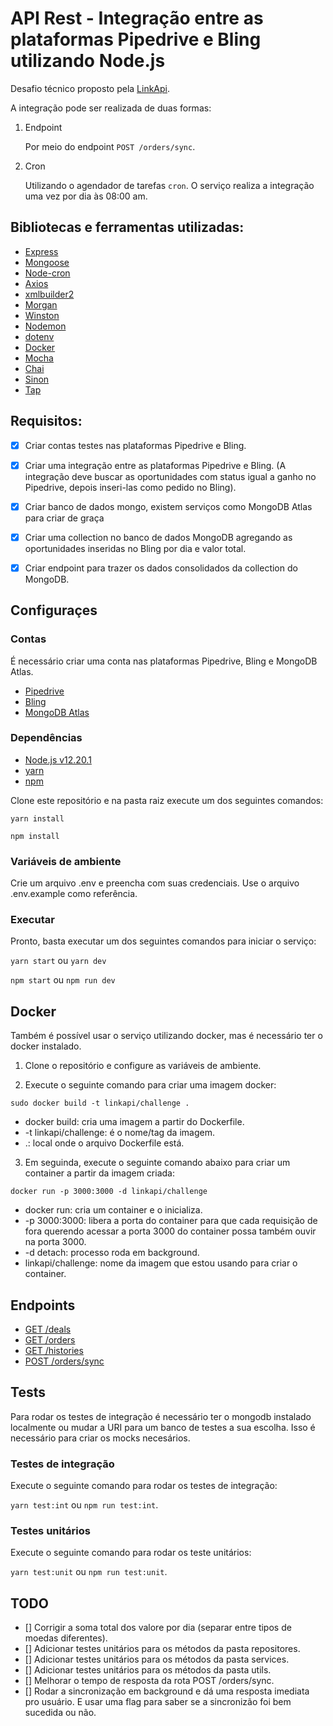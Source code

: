 # API Rest - Integração entre as plataformas Pipedrive e Bling utilizando Node.js

Desafio técnico proposto pela [LinkApi](https://linkapi.gupy.io/).

A integração pode ser realizada de duas formas:

1. Endpoint
    
    Por meio do endpoint `POST /orders/sync`.
    
2. Cron

    Utilizando o agendador de tarefas `cron`. O serviço realiza a integração uma vez por dia às 08:00 am.

## Bibliotecas e ferramentas utilizadas:

- [Express](https://expressjs.com/pt-br/)
- [Mongoose](https://mongoosejs.com/)
- [Node-cron](https://www.npmjs.com/package/node-cron)
- [Axios](https://github.com/axios/axios)
- [xmlbuilder2](https://www.npmjs.com/package/xmlbuilder2)
- [Morgan](https://www.npmjs.com/package/morgan)
- [Winston](https://www.npmjs.com/package/winston)
- [Nodemon](https://nodemon.io/)
- [dotenv](https://www.npmjs.com/package/dotenv)
- [Docker](https://www.docker.com/)
- [Mocha](https://mochajs.org/)
- [Chai](https://www.chaijs.com/)
- [Sinon](https://sinonjs.org/)
- [Tap](https://www.npmjs.com/package/tap)

## Requisitos:

- [x] Criar contas testes nas plataformas Pipedrive e Bling.

- [x] Criar uma integração entre as plataformas Pipedrive e Bling. (A integração deve buscar as oportunidades com status igual a ganho no Pipedrive, depois inseri-las como pedido no Bling).

- [x] Criar banco de dados mongo, existem serviços como MongoDB Atlas para criar de graça

- [x] Criar uma collection no banco de dados MongoDB agregando as oportunidades inseridas no Bling por dia e valor total.

- [x] Criar endpoint para trazer os dados consolidados da collection do MongoDB.

## Configuraçes

### Contas

É necessário criar uma conta nas plataformas Pipedrive, Bling e MongoDB Atlas.

- [Pipedrive](https://www.pipedrive.com/pt)
- [Bling](https://www.bling.com.br/home)
- [MongoDB Atlas](https://www.mongodb.com/cloud/atlas)

### Dependências

- [Node.js v12.20.1](https://nodejs.org/en/blog/release/v12.20.1/)
- [yarn](https://yarnpkg.com/)
- [npm](https://www.npmjs.com/)

Clone este repositório e na pasta raiz execute um dos seguintes comandos:

`yarn install`

`npm install`

### Variáveis de ambiente

Crie um arquivo .env e preencha com suas credenciais. Use o arquivo .env.example como referência.

### Executar

Pronto, basta executar um dos seguintes comandos para iniciar o serviço:

`yarn start` ou `yarn dev`

`npm start` ou `npm run dev`

## Docker

Também é possível usar o serviço utilizando docker, mas é necessário ter o docker instalado.

1. Clone o repositório e configure as variáveis de ambiente.

2. Execute o seguinte comando para criar uma imagem docker:

`sudo docker build -t linkapi/challenge .`

- docker build: cria uma imagem a partir do Dockerfile.
- -t linkapi/challenge: é o nome/tag da imagem.
- .: local onde o arquivo Dockerfile está.

3. Em seguinda, execute o seguinte comando abaixo para criar um container a partir da imagem criada:

`docker run -p 3000:3000 -d linkapi/challenge`

- docker run: cria um container e o inicializa.
- -p 3000:3000: libera a porta do container para que cada requisição de fora querendo acessar a porta 3000 do container possa também ouvir na porta 3000.
- -d detach: processo roda em background.
- linkapi/challenge: nome da imagem que estou usando para criar o container.

## Endpoints

- [GET /deals](docs/get_deals.md)
- [GET /orders](docs/get_orders.md)
- [GET /histories](docs/get_histories.md)
- [POST /orders/sync](docs/post_orders_sync.md)

## Tests

Para rodar os testes de integração é necessário ter o mongodb instalado localmente ou mudar a URI para um banco de testes a sua escolha. Isso é necessário para criar os mocks necesários.

### Testes de integração

Execute o seguinte comando para rodar os testes de integração:

`yarn test:int` ou `npm run test:int`.

### Testes unitários

Execute o seguinte comando para rodar os teste unitários:

`yarn test:unit` ou `npm run test:unit`.

## TODO

- [] Corrigir a soma total dos valore por dia (separar entre tipos de moedas diferentes).
- [] Adicionar testes unitários para os métodos da pasta repositores.
- [] Adicionar testes unitários para os métodos da pasta services.
- [] Adicionar testes unitários para os métodos da pasta utils.
- [] Melhorar o tempo de resposta da rota POST /orders/sync.
- [] Rodar a sincronização em background e dá uma resposta imediata pro usuário. E usar uma flag para saber se a sincronizão foi bem sucedida ou não.
